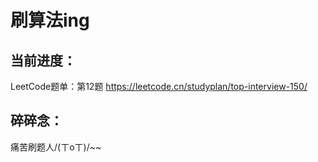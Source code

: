 # 刷算法ing



## 当前进度：

LeetCode题单：第12题
https://leetcode.cn/studyplan/top-interview-150/




## 碎碎念：

痛苦刷题人/(ㄒoㄒ)/~~